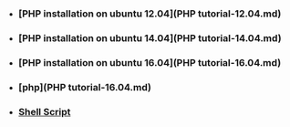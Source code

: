 * ### [PHP installation on ubuntu 12.04](PHP tutorial-12.04.md)
* ### [PHP installation on ubuntu 14.04](PHP tutorial-14.04.md)
* ### [PHP installation on ubuntu 16.04](PHP tutorial-16.04.md)
* ### [php](PHP tutorial-16.04.md)
* ### [Shell Script](php-laravel.sh)

